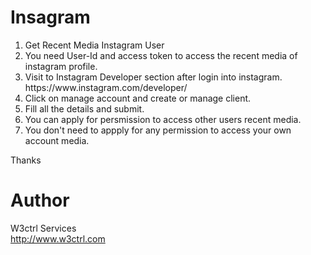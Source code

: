 # Insagram
<ol>
<li>Get Recent Media Instagram User</li>
<li>You need User-Id and access token to access the recent media of instagram profile.</li>
<li>Visit to Instagram Developer section after login into instagram. https://www.instagram.com/developer/ </li>
<li>Click on manage account and create or manage client. </li>
<li>Fill all the details and submit.</li>
<li>You can apply for persmission to access other users recent media.</li>
<li>You don't need to appply for any permission to access your own account media.</li>
</ol>
Thanks

# Author
W3ctrl Services<br>
http://www.w3ctrl.com
